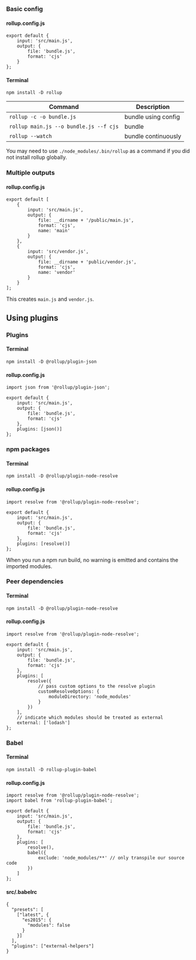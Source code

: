 ### Basic config

#### rollup.config.js

    export default {
        input: 'src/main.js',
        output: {
            file: 'bundle.js',
            format: 'cjs'
        }
    };

#### Terminal

    npm install -D rollup

<table><thead><tr class="header"><th>Command</th><th>Description</th></tr></thead><tbody><tr class="odd"><td><code>rollup -c -o bundle.js</code></td><td>bundle using config</td></tr><tr class="even"><td><code>rollup main.js --o bundle.js --f cjs</code></td><td>bundle</td></tr><tr class="odd"><td><code>rollup --watch</code></td><td>bundle continuously</td></tr></tbody></table>

You may need to use `./node_modules/.bin/rollup` as a command if you did not install rollup globally.

### Multiple outputs

#### rollup.config.js

    export default [
        {
            input: 'src/main.js',
            output: {
                file: __dirname + '/public/main.js',
                format: 'cjs',
                name: 'main'
            }
        },
        {
            input: 'src/vendor.js',
            output: {
                file: __dirname + 'public/vendor.js',
                format: 'cjs',
                name: 'vendor'
            }
        }
    ];

This creates `main.js` and `vendor.js`.

Using plugins
-------------

### Plugins

#### Terminal

    npm install -D @rollup/plugin-json

#### rollup.config.js

    import json from '@rollup/plugin-json';

    export default {
        input: 'src/main.js',
        output: {
            file: 'bundle.js',
            format: 'cjs'
        },
        plugins: [json()]
    };

### npm packages

#### Terminal

    npm install -D @rollup/plugin-node-resolve

#### rollup.config.js

    import resolve from '@rollup/plugin-node-resolve';

    export default {
        input: 'src/main.js',
        output: {
            file: 'bundle.js',
            format: 'cjs'
        },
        plugins: [resolve()]
    };

When you run a npm run build, no warning is emitted and contains the imported modules.

### Peer dependencies

#### Terminal

    npm install -D @rollup/plugin-node-resolve

#### rollup.config.js

    import resolve from '@rollup/plugin-node-resolve';

    export default {
        input: 'src/main.js',
        output: {
            file: 'bundle.js',
            format: 'cjs'
        },
        plugins: [
            resolve({
                // pass custom options to the resolve plugin
                customResolveOptions: {
                    moduleDirectory: 'node_modules'
                }
            })
        ],
        // indicate which modules should be treated as external
        external: ['lodash']
    };

### Babel

#### Terminal

    npm install -D rollup-plugin-babel

#### rollup.config.js

    import resolve from '@rollup/plugin-node-resolve';
    import babel from 'rollup-plugin-babel';

    export default {
        input: 'src/main.js',
        output: {
            file: 'bundle.js',
            format: 'cjs'
        },
        plugins: [
            resolve(),
            babel({
                exclude: 'node_modules/**' // only transpile our source code
            })
        ]
    };

#### src/.babelrc

    {
      "presets": [
        ["latest", {
          "es2015": {
            "modules": false
          }
        }]
      ],
      "plugins": ["external-helpers"]
    }
